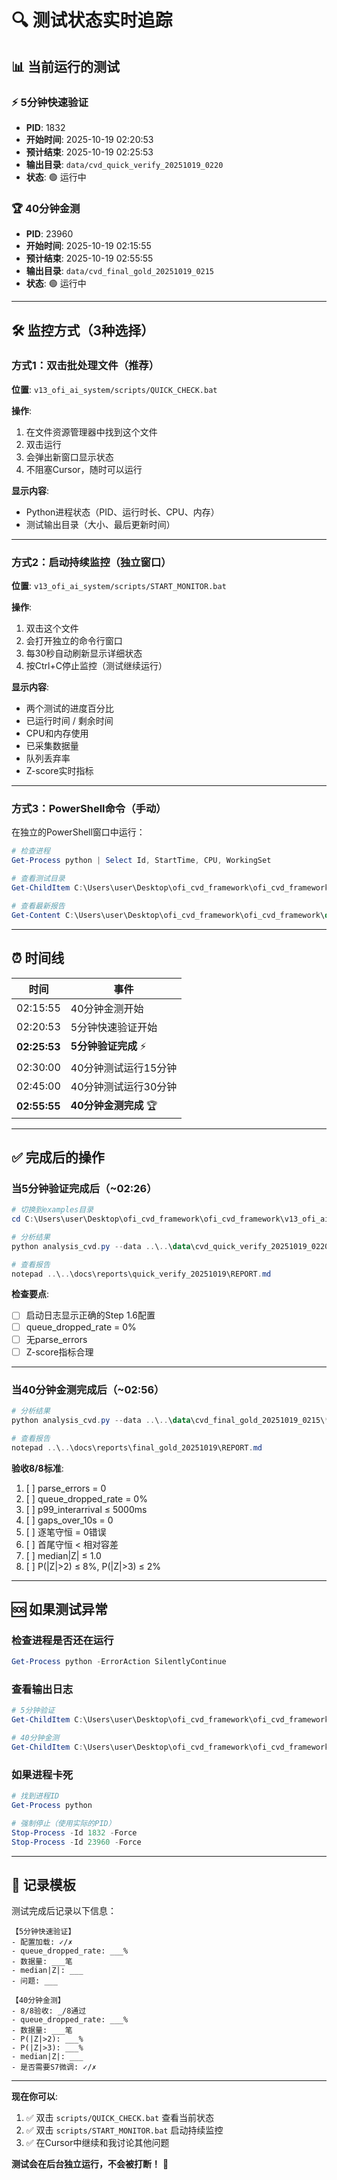 # 🔍 测试状态实时追踪

## 📊 当前运行的测试

### ⚡ 5分钟快速验证
- **PID**: 1832
- **开始时间**: 2025-10-19 02:20:53
- **预计结束**: 2025-10-19 02:25:53
- **输出目录**: `data/cvd_quick_verify_20251019_0220`
- **状态**: 🟢 运行中

### 🏆 40分钟金测
- **PID**: 23960
- **开始时间**: 2025-10-19 02:15:55
- **预计结束**: 2025-10-19 02:55:55
- **输出目录**: `data/cvd_final_gold_20251019_0215`
- **状态**: 🟢 运行中

---

## 🛠️ 监控方式（3种选择）

### 方式1：双击批处理文件（推荐）
**位置**: `v13_ofi_ai_system/scripts/QUICK_CHECK.bat`

**操作**:
1. 在文件资源管理器中找到这个文件
2. 双击运行
3. 会弹出新窗口显示状态
4. 不阻塞Cursor，随时可以运行

**显示内容**:
- Python进程状态（PID、运行时长、CPU、内存）
- 测试输出目录（大小、最后更新时间）

---

### 方式2：启动持续监控（独立窗口）
**位置**: `v13_ofi_ai_system/scripts/START_MONITOR.bat`

**操作**:
1. 双击这个文件
2. 会打开独立的命令行窗口
3. 每30秒自动刷新显示详细状态
4. 按Ctrl+C停止监控（测试继续运行）

**显示内容**:
- 两个测试的进度百分比
- 已运行时间 / 剩余时间
- CPU和内存使用
- 已采集数据量
- 队列丢弃率
- Z-score实时指标

---

### 方式3：PowerShell命令（手动）
在独立的PowerShell窗口中运行：

```powershell
# 检查进程
Get-Process python | Select Id, StartTime, CPU, WorkingSet

# 查看测试目录
Get-ChildItem C:\Users\user\Desktop\ofi_cvd_framework\ofi_cvd_framework\data -Directory | Where {$_.Name -like 'cvd_*_2025*'} | Sort LastWriteTime -Desc | Select -First 3

# 查看最新报告
Get-Content C:\Users\user\Desktop\ofi_cvd_framework\ofi_cvd_framework\data\cvd_quick_verify_20251019_0220\report_*.json | ConvertFrom-Json | ConvertTo-Json -Depth 10
```

---

## ⏰ 时间线

| 时间 | 事件 |
|------|------|
| 02:15:55 | 40分钟金测开始 |
| 02:20:53 | 5分钟快速验证开始 |
| **02:25:53** | **5分钟验证完成** ⚡ |
| 02:30:00 | 40分钟测试运行15分钟 |
| 02:45:00 | 40分钟测试运行30分钟 |
| **02:55:55** | **40分钟金测完成** 🏆 |

---

## ✅ 完成后的操作

### 当5分钟验证完成后（~02:26）

```powershell
# 切换到examples目录
cd C:\Users\user\Desktop\ofi_cvd_framework\ofi_cvd_framework\v13_ofi_ai_system\examples

# 分析结果
python analysis_cvd.py --data ..\..\data\cvd_quick_verify_20251019_0220\*.parquet --out ..\..\docs\reports\quick_verify_20251019 --report ..\..\docs\reports\quick_verify_20251019\REPORT.md

# 查看报告
notepad ..\..\docs\reports\quick_verify_20251019\REPORT.md
```

**检查要点**:
- [ ] 启动日志显示正确的Step 1.6配置
- [ ] queue_dropped_rate = 0%
- [ ] 无parse_errors
- [ ] Z-score指标合理

---

### 当40分钟金测完成后（~02:56）

```powershell
# 分析结果
python analysis_cvd.py --data ..\..\data\cvd_final_gold_20251019_0215\*.parquet --out ..\..\docs\reports\final_gold_20251019 --report ..\..\docs\reports\final_gold_20251019\REPORT.md

# 查看报告
notepad ..\..\docs\reports\final_gold_20251019\REPORT.md
```

**验收8/8标准**:
1. [ ] parse_errors = 0
2. [ ] queue_dropped_rate = 0%
3. [ ] p99_interarrival ≤ 5000ms
4. [ ] gaps_over_10s = 0
5. [ ] 逐笔守恒 = 0错误
6. [ ] 首尾守恒 < 相对容差
7. [ ] median|Z| ≤ 1.0
8. [ ] P(|Z|>2) ≤ 8%, P(|Z|>3) ≤ 2%

---

## 🆘 如果测试异常

### 检查进程是否还在运行
```powershell
Get-Process python -ErrorAction SilentlyContinue
```

### 查看输出日志
```powershell
# 5分钟验证
Get-ChildItem C:\Users\user\Desktop\ofi_cvd_framework\ofi_cvd_framework\data\cvd_quick_verify_20251019_0220

# 40分钟金测
Get-ChildItem C:\Users\user\Desktop\ofi_cvd_framework\ofi_cvd_framework\data\cvd_final_gold_20251019_0215
```

### 如果进程卡死
```powershell
# 找到进程ID
Get-Process python

# 强制停止（使用实际的PID）
Stop-Process -Id 1832 -Force
Stop-Process -Id 23960 -Force
```

---

## 📝 记录模板

测试完成后记录以下信息：

```
【5分钟快速验证】
- 配置加载: ✓/✗
- queue_dropped_rate: ___%
- 数据量: ___笔
- median|Z|: ___
- 问题: ___

【40分钟金测】
- 8/8验收: _/8通过
- queue_dropped_rate: ___%
- 数据量: ___笔
- P(|Z|>2): ___%
- P(|Z|>3): ___%
- median|Z|: ___
- 是否需要S7微调: ✓/✗
```

---

**现在你可以**:
1. ✅ 双击 `scripts/QUICK_CHECK.bat` 查看当前状态
2. ✅ 双击 `scripts/START_MONITOR.bat` 启动持续监控
3. ✅ 在Cursor中继续和我讨论其他问题

**测试会在后台独立运行，不会被打断！** 🚀

